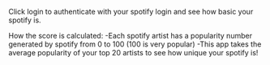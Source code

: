 Click login to authenticate with your spotify login and see how basic your spotify is.

How the score is calculated:
-Each spotify artist has a popularity number generated by spotify from 0 to 100 (100 is very popular)
-This app takes the average popularity of your top 20 artists to see how unique your spotify is!